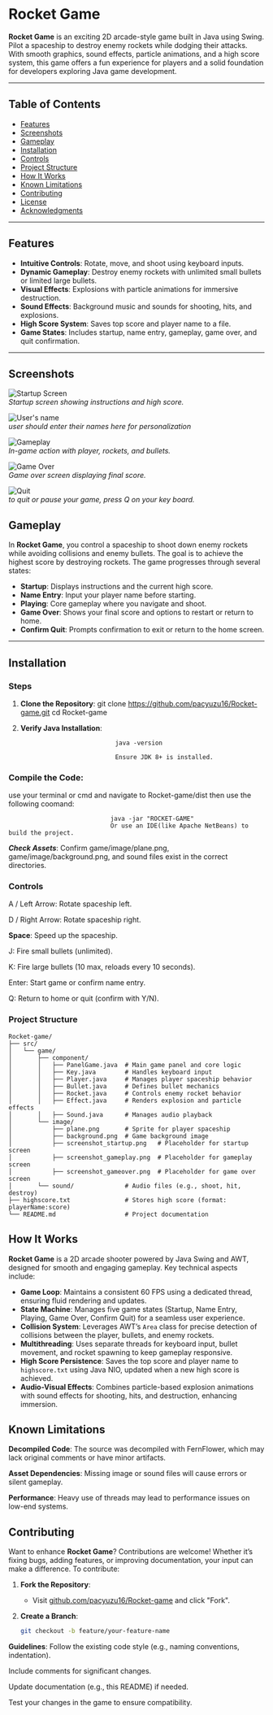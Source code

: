 # Rocket Game

**Rocket Game** is an exciting 2D arcade-style game built in Java using Swing. Pilot a spaceship to destroy enemy rockets while dodging their attacks. With smooth graphics, sound effects, particle animations, and a high score system, this game offers a fun experience for players and a solid foundation for developers exploring Java game development.

---

## Table of Contents

- [Features](#features)
- [Screenshots](#screenshots)
- [Gameplay](#gameplay)
- [Installation](#installation)
- [Controls](#controls)
- [Project Structure](#project-structure)
- [How It Works](#how-it-works)
- [Known Limitations](#known-limitations)
- [Contributing](#contributing)
- [License](#license)
- [Acknowledgments](#acknowledgments)

---

## Features

- **Intuitive Controls**: Rotate, move, and shoot using keyboard inputs.
- **Dynamic Gameplay**: Destroy enemy rockets with unlimited small bullets or limited large bullets.
- **Visual Effects**: Explosions with particle animations for immersive destruction.
- **Sound Effects**: Background music and sounds for shooting, hits, and explosions.
- **High Score System**: Saves top score and player name to a file.
- **Game States**: Includes startup, name entry, gameplay, game over, and quit confirmation.

---

## Screenshots

<!-- Placeholder for screenshots; replace with actual image paths -->
![Startup Screen](/images/3.png)  
*Startup screen showing instructions and high score.*

![User's name](/images/1.png)  
*user should enter their names here for personalization*

![Gameplay](/images/2.png)  
*In-game action with player, rockets, and bullets.*

![Game Over](/images/4.png)  
*Game over screen displaying final score.*

![Quit](/images/5.png)  
*to quit or pause your game, press Q on your key board.*



## Gameplay

In **Rocket Game**, you control a spaceship to shoot down enemy rockets while avoiding collisions and enemy bullets. The goal is to achieve the highest score by destroying rockets. The game progresses through several states:

- **Startup**: Displays instructions and the current high score.
- **Name Entry**: Input your player name before starting.
- **Playing**: Core gameplay where you navigate and shoot.
- **Game Over**: Shows your final score and options to restart or return to home.
- **Confirm Quit**: Prompts confirmation to exit or return to the home screen.

---

## Installation



### Steps

1. **Clone the Repository**:
   git clone https://github.com/pacyuzu16/Rocket-game.git
   cd Rocket-game
2. **Verify Java Installation**:

                                 java -version

                                 Ensure JDK 8+ is installed.

### Compile the Code:
use your terminal or cmd and navigate to Rocket-game/dist then use the following coomand:                       
                                 
   
                                java -jar "ROCKET-GAME"
                                Or use an IDE(like Apache NetBeans) to build the project.

***Check Assets***: Confirm game/image/plane.png, game/image/background.png, and sound files exist in the correct directories.

### Controls
A / Left Arrow: Rotate spaceship left.

D / Right Arrow: Rotate spaceship right.

**Space**: Speed up the spaceship.

J: Fire small bullets (unlimited).

K: Fire large bullets (10 max, reloads every 10 seconds).

Enter: Start game or confirm name entry.

Q: Return to home or quit (confirm with Y/N).


### Project Structure


```plaintext
Rocket-game/
├── src/
│   └── game/
│       ├── component/
│       │   ├── PanelGame.java  # Main game panel and core logic
│       │   ├── Key.java        # Handles keyboard input
│       │   ├── Player.java     # Manages player spaceship behavior
│       │   ├── Bullet.java     # Defines bullet mechanics
│       │   ├── Rocket.java     # Controls enemy rocket behavior
│       │   ├── Effect.java     # Renders explosion and particle effects
│       │   ├── Sound.java      # Manages audio playback
│       └── image/
│           ├── plane.png       # Sprite for player spaceship
│           ├── background.png  # Game background image
│           ├── screenshot_startup.png   # Placeholder for startup screen
│           ├── screenshot_gameplay.png  # Placeholder for gameplay screen
│           ├── screenshot_gameover.png  # Placeholder for game over screen
│       └── sound/              # Audio files (e.g., shoot, hit, destroy)
├── highscore.txt               # Stores high score (format: playerName:score)
└── README.md                   # Project documentation
```




## How It Works

**Rocket Game** is a 2D arcade shooter powered by Java Swing and AWT, designed for smooth and engaging gameplay. Key technical aspects include:

- **Game Loop**: Maintains a consistent 60 FPS using a dedicated thread, ensuring fluid rendering and updates.
- **State Machine**: Manages five game states (Startup, Name Entry, Playing, Game Over, Confirm Quit) for a seamless user experience.
- **Collision System**: Leverages AWT’s `Area` class for precise detection of collisions between the player, bullets, and enemy rockets.
- **Multithreading**: Uses separate threads for keyboard input, bullet movement, and rocket spawning to keep gameplay responsive.
- **High Score Persistence**: Saves the top score and player name to `highscore.txt` using Java NIO, updated when a new high score is achieved.
- **Audio-Visual Effects**: Combines particle-based explosion animations with sound effects for shooting, hits, and destruction, enhancing immersion.

## Known Limitations
**Decompiled Code**: The source was decompiled with FernFlower, which may lack original comments or have minor artifacts.

**Asset Dependencies**: Missing image or sound files will cause errors or silent gameplay.

**Performance**: Heavy use of threads may lead to performance issues on low-end systems.


## Contributing

Want to enhance **Rocket Game**? Contributions are welcome! Whether it’s fixing bugs, adding features, or improving documentation, your input can make a difference. To contribute:

1. **Fork the Repository**:
   - Visit [github.com/pacyuzu16/Rocket-game](https://github.com/pacyuzu16/Rocket-game) and click "Fork".

2. **Create a Branch**:
   ```bash
   git checkout -b feature/your-feature-name

**Guidelines**:
   Follow the existing code style (e.g., naming conventions, indentation).

Include comments for significant changes.

Update documentation (e.g., this README) if needed.

Test your changes in the game to ensure compatibility.



